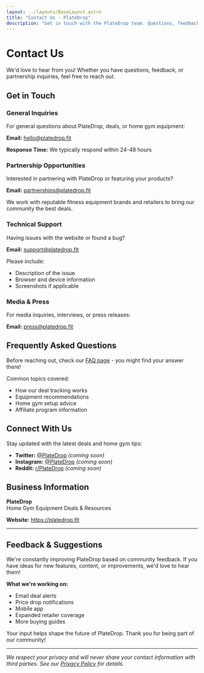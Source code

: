 ```yaml
---
layout: ../layouts/BaseLayout.astro
title: "Contact Us - PlateDrop"
description: "Get in touch with the PlateDrop team. Questions, feedback, or partnership inquiries welcome."
---
```


# Contact Us

We'd love to hear from you! Whether you have questions, feedback, or partnership inquiries, feel free to reach out.

## Get in Touch

### General Inquiries
For general questions about PlateDrop, deals, or home gym equipment:

**Email:** hello@platedrop.fit

**Response Time:** We typically respond within 24-48 hours

### Partnership Opportunities
Interested in partnering with PlateDrop or featuring your products?

**Email:** partnerships@platedrop.fit

We work with reputable fitness equipment brands and retailers to bring our community the best deals.

### Technical Support
Having issues with the website or found a bug?

**Email:** support@platedrop.fit

Please include:
- Description of the issue
- Browser and device information
- Screenshots if applicable

### Media & Press
For media inquiries, interviews, or press releases:

**Email:** press@platedrop.fit

## Frequently Asked Questions

Before reaching out, check our [FAQ page](/faq) - you might find your answer there!

Common topics covered:
- How our deal tracking works
- Equipment recommendations
- Home gym setup advice
- Affiliate program information

## Connect With Us

Stay updated with the latest deals and home gym tips:

- **Twitter:** [@PlateDrop](https://twitter.com/platedrop) *(coming soon)*
- **Instagram:** [@PlateDrop](https://instagram.com/platedrop) *(coming soon)*
- **Reddit:** [r/PlateDrop](https://reddit.com/r/platedrop) *(coming soon)*

## Business Information

**PlateDrop**  
Home Gym Equipment Deals & Resources

**Website:** https://platedrop.fit

---

## Feedback & Suggestions

We're constantly improving PlateDrop based on community feedback. If you have ideas for new features, content, or improvements, we'd love to hear them!

**What we're working on:**
- Email deal alerts
- Price drop notifications
- Mobile app
- Expanded retailer coverage
- More buying guides

Your input helps shape the future of PlateDrop. Thank you for being part of our community!

---

*We respect your privacy and will never share your contact information with third parties. See our [Privacy Policy](/privacy-policy) for details.*